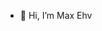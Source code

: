 - 👋 Hi, I’m Max Ehv

<!---
MaxEhv6626/MaxEhv6626 is a ✨ special ✨ repository because its `README.md` (this file) appears on your GitHub profile.
You can click the Preview link to take a look at your changes.
--->
